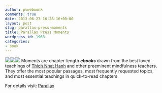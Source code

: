 ```yaml
---
author: pvwebmonk
comments: true
date: 2013-06-23 16:28:16+00:00
layout: post
slug: parallax-press-moments
title: Parallax Press Moments
wordpress_id: 1968
categories:
- book
---
```


![](http://plumvillage.org/wp-content/uploads/2013/06/a-love-letter-to-the-planet.jpg)![](http://plumvillage.org/wp-content/uploads/2013/06/the-bell-of-mindfulness.jpg)![](http://plumvillage.org/wp-content/uploads/2013/06/greening-of-the-self.jpg)
Moments are chapter-length **_ebooks_** drawn from the best loved teachings of [Thich Nhat Hanh](http://plumvillage.org/about/thich-nhat-hanh/) and other preeminent mindfulness teachers. They offer the most popular passages, most frequently requested topics, and most essential teachings in quick-to-read chapters.

For details visit: [Parallax](http://www.parallax.org/moments.html)


